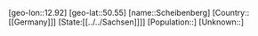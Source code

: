 ﻿---
location: [50.55,12.92]
type: City
tags:
- geo/City


SpocWebEntityId: 34002
isDeleted: false
confidential: public

---
[geo-lon::12.92]
[geo-lat::50.55]
[name::Scheibenberg]
[Country::[[Germany]]]
[State:[[../../Sachsen]]]]
[Population::]
[Unknown::]

